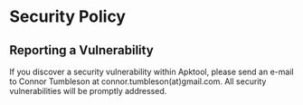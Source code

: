 # Security Policy

## Reporting a Vulnerability

If you discover a security vulnerability within Apktool, please send an e-mail to Connor Tumbleson at connor.tumbleson(at)gmail.com. 
All security vulnerabilities will be promptly addressed.
